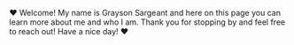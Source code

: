 ❤️ Welcome! My name is Grayson Sargeant and here on this page you can learn more about me and who I am. Thank you for stopping by and feel free to reach out! Have a nice day! ❤️